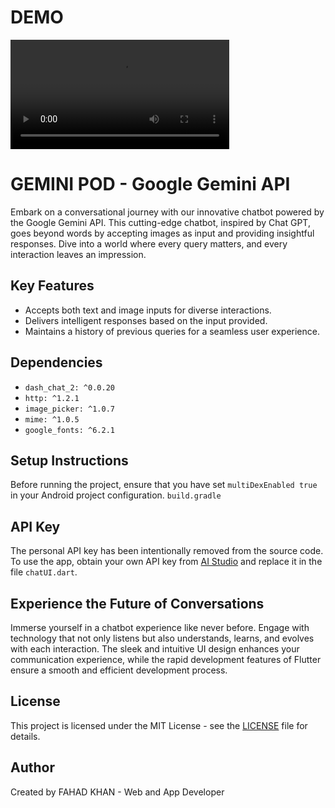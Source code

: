 <!DOCTYPE html>
<body>
  <h1>DEMO</h1>
<video width="350" height="auto" controls>
  <source src="demo.mp4" type="video/mp4">
  Your browser does not support the video tag.
</video>

<h1>GEMINI POD - Google Gemini API</h1>

<p>Embark on a conversational journey with our innovative chatbot powered by the Google Gemini API. This cutting-edge chatbot, inspired by Chat GPT, goes beyond words by accepting images as input and providing insightful responses. Dive into a world where every query matters, and every interaction leaves an impression.</p>

<h2>Key Features</h2>
<ul>
  <li>Accepts both text and image inputs for diverse interactions.</li>
  <li>Delivers intelligent responses based on the input provided.</li>
  <li>Maintains a history of previous queries for a seamless user experience.</li>
</ul>


<h2>Dependencies</h2>
<ul>
  <li><code>dash_chat_2: ^0.0.20</code></li>
  <li><code>http: ^1.2.1</code></li>
  <li><code>image_picker: ^1.0.7</code></li>
  <li><code>mime: ^1.0.5</code></li>
  <li><code>google_fonts: ^6.2.1</code></li>
</ul>

<h2>Setup Instructions</h2>
<p>Before running the project, ensure that you have set <code>multiDexEnabled true</code> in your Android project configuration. <code>build.gradle</code></p>

<h2>API Key</h2>
<p>The personal API key has been intentionally removed from the source code. To use the app, obtain your own API key from <a href="https://aistudio.google.com">AI Studio</a> and replace it in the file <code>chatUI.dart</code>.</p>

<h2>Experience the Future of Conversations</h2>
<p>Immerse yourself in a chatbot experience like never before. Engage with technology that not only listens but also understands, learns, and evolves with each interaction. The sleek and intuitive UI design enhances your communication experience, while the rapid development features of Flutter ensure a smooth and efficient development process.</p>

<h2>License</h2>
<p>This project is licensed under the MIT License - see the <a href="LICENSE">LICENSE</a> file for details.</p>

<h2>Author</h2>
<p>Created by FAHAD KHAN - Web and App Developer</p>

</body>
</html>
